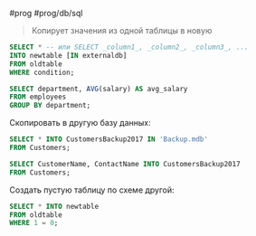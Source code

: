 #prog #prog/db/sql 

> Копирует значения из одной таблицы в новую

```sql
SELECT * -- или SELECT _column1_, _column2_, _column3_, ...
INTO newtable [IN externaldb]  
FROM oldtable
WHERE condition;
```
```sql
SELECT department, AVG(salary) AS avg_salary
FROM employees
GROUP BY department;
```

Скопировать в другую базу данных:
```sql
SELECT * INTO CustomersBackup2017 IN 'Backup.mdb'  
FROM Customers;
```
```sql
SELECT CustomerName, ContactName INTO CustomersBackup2017  
FROM Customers;
```

Создать пустую таблицу по схеме другой:
```sql
SELECT * INTO newtable
FROM oldtable
WHERE 1 = 0;
```
